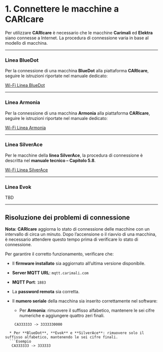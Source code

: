 # 1. Connettere le macchine a CARIcare

Per utilizzare **CARIcare** è necessario che le macchine **Carimali** ed **Elektra** siano connesse a Internet.
La procedura di connessione varia in base al modello di macchina.

---

### Linea BlueDot

Per la connessione di una macchina **BlueDot** alla piattaforma **CARIcare**, seguire le istruzioni riportate nel manuale dedicato:

[Wi-Fi Linea BlueDot](https://service.vea.ventures/media/docs/documentitems/IST.%20025.00.23.IT.pdf)

---

### Linea Armonia

Per la connessione di una macchina **Armonia** alla piattaforma **CARIcare**, seguire le istruzioni riportate nel manuale dedicato:

[Wi-Fi Linea Armonia](https://service.vea.ventures/media/docs/documentitems/ist0090319-it.pdf)

---

### Linea SilverAce

Per le macchine della **linea SilverAce**, la procedura di connessione è descritta nel **manuale tecnico – Capitolo 5.8**.

[Wi-Fi Linea SilverAce](https://service.vea.ventures/media/docs/documentitems/SM_SILVERACE_LB.05165.IT.04.pdf)

---

### Linea Evok

TBD


---

## Risoluzione dei problemi di connessione

**Nota:**
**CARIcare** aggiorna lo stato di connessione delle macchine con un intervallo di circa un minuto.
Dopo l’accensione o il riavvio di una macchina, è necessario attendere questo tempo prima di verificare lo stato di connessione.

Per garantire il corretto funzionamento, verificare che:

* Il **firmware installato** sia aggiornato all’ultima versione disponibile.
* **Server MQTT URL**: `mqtt.carimali.com`
* **MQTT Port**: `1883`
* La **password remota** sia corretta.
* Il **numero seriale** della macchina sia inserito correttamente nel software:

  * Per **Armonia**: rimuovere il suffisso alfabetico, mantenere le sei cifre numeriche e aggiungere quattro zeri finali.
  ```Esempio
   CA333333 -> 3333330000
````
  * Per **BlueDot**, **Evok** e **SilverAce**: rimuovere solo il suffisso alfabetico, mantenendo le sei cifre finali.
  ```Esempio
   CA333333 -> 333333
````